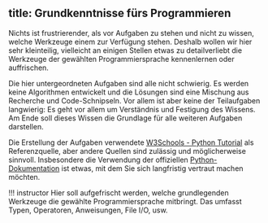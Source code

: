 title: Grundkenntnisse fürs Programmieren
---
Nichts ist frustrierender, als vor Aufgaben zu stehen und nicht zu wissen, welche Werkzeuge einem zur Verfügung stehen.
Deshalb wollen wir hier sehr kleinteilig, vielleicht an einigen Stellen etwas zu detailverliebt die Werkzeuge der gewählten Programmiersprache kennenlernen oder auffrischen. 

Die hier untergeordneten Aufgaben sind alle nicht schwierig. Es werden keine Algorithmen entwickelt und die Lösungen sind eine Mischung aus Recherche und Code-Schnipseln. Vor allem ist aber keine der Teilaufgaben langwierig: Es geht vor allem um Verständnis und Festigung des Wissens. Am Ende soll dieses Wissen die Grundlage für alle weiteren Aufgaben darstellen.

Die Erstellung der Aufgaben verwendete [W3Schools - Python Tutorial](https://www.w3schools.com/python/default.asp) als Referenzquelle, aber andere Quellen sind zulässig und möglicherweise sinnvoll.
Insbesondere die Verwendung der offiziellen [Python-Dokumentation](https://docs.python.org/3/) ist etwas, mit dem Sie sich langfristig vertraut machen möchten.

!!! instructor
    Hier soll aufgefrischt werden, welche grundlegenden Werkzeuge die gewählte Programmiersprache mitbringt.
    Das umfasst Typen, Operatoren, Anweisungen, File I/O, usw.
